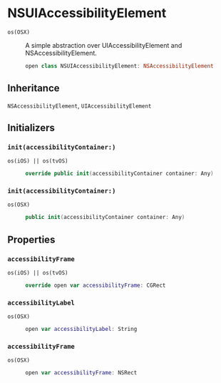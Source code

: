 # NSUIAccessibilityElement

<dl>
<dt><code>os(OSX)</code></dt>
<dd>

A simple abstraction over UIAccessibilityElement and NSAccessibilityElement.

``` swift
open class NSUIAccessibilityElement: NSAccessibilityElement
```

</dd>
</dl>

## Inheritance

`NSAccessibilityElement`, `UIAccessibilityElement`

## Initializers

### `init(accessibilityContainer:)`

<dl>
<dt><code>os(iOS) || os(tvOS)</code></dt>
<dd>

``` swift
override public init(accessibilityContainer container: Any)
```

</dd>
</dl>

### `init(accessibilityContainer:)`

<dl>
<dt><code>os(OSX)</code></dt>
<dd>

``` swift
public init(accessibilityContainer container: Any)
```

</dd>
</dl>

## Properties

### `accessibilityFrame`

<dl>
<dt><code>os(iOS) || os(tvOS)</code></dt>
<dd>

``` swift
override open var accessibilityFrame: CGRect
```

</dd>
</dl>

### `accessibilityLabel`

<dl>
<dt><code>os(OSX)</code></dt>
<dd>

``` swift
open var accessibilityLabel: String
```

</dd>
</dl>

### `accessibilityFrame`

<dl>
<dt><code>os(OSX)</code></dt>
<dd>

``` swift
open var accessibilityFrame: NSRect
```

</dd>
</dl>
